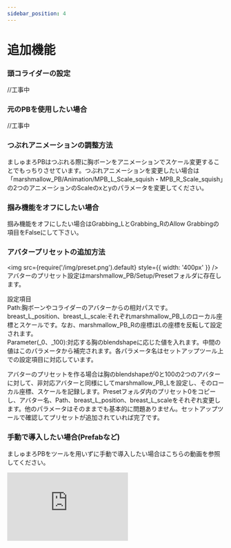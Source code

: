```yaml
---
sidebar_position: 4
---
```


# 追加機能

### 頭コライダーの設定
//工事中

### 元のPBを使用したい場合
//工事中

### つぶれアニメーションの調整方法
ましゅまろPBはつぶれる際に胸ボーンをアニメーションでスケール変更することでもっちりさせています。つぶれアニメーションを変更したい場合は「marshmallow_PB/Animation/MPB_L_Scale_squish・MPB_R_Scale_squish」の2つのアニメーションのScaleのxとyのパラメータを変更してください。


### 掴み機能をオフにしたい場合
掴み機能をオフにしたい場合はGrabbing_LとGrabbing_RのAllow Grabbingの項目をFalseにして下さい。

### アバタープリセットの追加方法
<img
  src={require('/img/preset.png').default}
  style={{ width: '400px' }}
/>
アバターのプリセット設定はmarshmallow_PB/Setup/Presetフォルダに存在します。  

設定項目  
Path:胸ボーンやコライダーのアバターからの相対パスです。  
breast_L_position、breast_L_scale:それぞれmarshmallow_PB_Lのローカル座標とスケールです。なお、marshmallow_PB_Rの座標はLの座標を反転して設定されます。  
Parameter(_0、_100):対応する胸のblendshapeに応じた値を入れます。中間の値はこのパラメータから補完されます。各パラメータ名はセットアップツール上での設定項目に対応しています。  


アバターのプリセットを作る場合は胸のblendshapeが0と100の2つのアバターに対して、非対応アバターと同様にしてmarshmallow_PB_Lを設定し、そのローカル座標、スケールを記録します。Presetフォルダ内のプリセット0をコピーし、アバター名、Path、breast_L_position、breast_L_scaleをそれぞれ変更します。他のパラメータはそのままでも基本的に問題ありません。セットアップツールで確認してプリセットが追加されていれば完了です。


### 手動で導入したい場合(Prefabなど)
ましゅまろPBをツールを用いずに手動で導入したい場合はこちらの動画を参照してください。
<iframe width="280" height="158" src="https://www.youtube.com/embed/pKpk3hQhihc?si=trFn__bA0hqWF_76" title="YouTube video player" frameBorder="0" allow="accelerometer; autoplay; clipboard-write; encrypted-media; gyroscope; picture-in-picture; web-share" allowFullScreen></iframe>